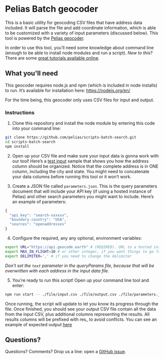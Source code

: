 # Pelias Batch geocoder

This is a basic utility for geocoding CSV files that have address data included. It will parse the file and add coordinate information, which is able to be customized with a variety of input parameters (discussed below). This tool is powered by the [Pelias geocoder](https://github.com/pelias/pelias).

In order to use this tool, you’ll need some knowledge about command line (enough to be able to install node modules and run a script). _New to this?_ There are some [great tutorials available online](https://www.learnenough.com/command-line-tutorial).


## What you'll need

This geocoder requires node.js and npm (which is included in node installs) to run. It’s available for installation here: https://nodejs.org/en/

For the time being, this geocoder only uses CSV files for input and output.

### Instructions
1. Clone this repository and install the node module by entering this code into your command line:

```bash
git clone https://github.com/pelias/scripts-batch-search.git
cd scripts-batch-search
npm install
```

2. Open up your CSV file and make sure your input data is gonna work with our tool! Here’s a [test input](https://github.com/pelias/scripts-batch-search/blob/master/test/input.csv) sample that shows you how the address column should be organized. Notice that the complete address is in ONE column, including the city and state. You might need to concatenate your data columns before running this tool or it won’t work.

3. Create a JSON file called `parameters.json`. This is the query parameters document that will include your API key (if using a hosted instance of Pelias) and other search parameters you might want to include. Here’s an example of parameters:

```javascript
{
  "api_key": "search-xxxxxx",
  "boundary.country": "USA",
  "sources": "openaddresses"
}
```

4. Configure the required, any any optional, environment variables:

```bash
export URL="https://api.geocode.earth" # (REQIRED). URL to a hosted instance of Pelias or your own Pelias installation
export MAX_IN_FLIGHT=10 # or other integer, if you want things to go faster (default is 1)
export DELIMITER=',' # if you need to change the delimiter
```


*Don't set the `text` parameter in the queryParams file, because that will be overwritten with each address in the
input data file.*

5. You're ready to run this script! Open up your command line tool and enter:

```bash
npm run start -- ./file/input.csv ./file/output.csv ./file/parameters.json
```

Once running, the script will update to let you know its progress through the file. Once finished, you should see your output CSV file contain all the data from the input CSV, plus additional columns representing the results. All results columns will be prefixed with res\_ to avoid conflicts. You can see an example of expected output [here](test/expectedOutput.csv)

## Questions?
Questions? Comments? Drop us a line: open a [GitHub issue](https://github.com/pelias/pelias/issues).

